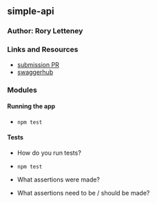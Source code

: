 ## simple-api

### Author: Rory Letteney

### Links and Resources
* [submission PR](https://github.com/rsl-401-advanced-javascript/simple-api/pull/1)
* [swaggerhub](https://app.swaggerhub.com/apis/RoryLetteney/simple-api/1.0)

### Modules

#### Running the app
* `npm test`
  
#### Tests
* How do you run tests?
* `npm test`
* What assertions were made?

* What assertions need to be / should be made?

